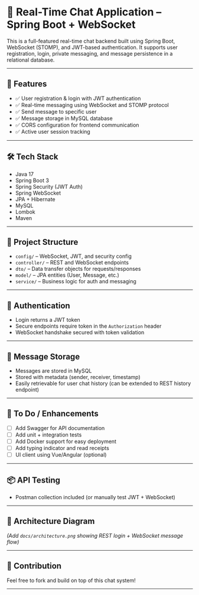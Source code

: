 # 💬 Real-Time Chat Application – Spring Boot + WebSocket

This is a full-featured real-time chat backend built using Spring Boot, WebSocket (STOMP), and JWT-based authentication. It supports user registration, login, private messaging, and message persistence in a relational database.

---

## 🚀 Features
- ✅ User registration & login with JWT authentication
- ✅ Real-time messaging using WebSocket and STOMP protocol
- ✅ Send message to specific user
- ✅ Message storage in MySQL database
- ✅ CORS configuration for frontend communication
- ✅ Active user session tracking

---

## 🛠️ Tech Stack
- Java 17
- Spring Boot 3
- Spring Security (JWT Auth)
- Spring WebSocket
- JPA + Hibernate
- MySQL
- Lombok
- Maven

---

## 📁 Project Structure
- `config/` – WebSocket, JWT, and security config
- `controller/` – REST and WebSocket endpoints
- `dto/` – Data transfer objects for requests/responses
- `model/` – JPA entities (User, Message, etc.)
- `service/` – Business logic for auth and messaging

---

## 🔐 Authentication
- Login returns a JWT token
- Secure endpoints require token in the `Authorization` header
- WebSocket handshake secured with token validation

---

## 💾 Message Storage
- Messages are stored in MySQL
- Stored with metadata (sender, receiver, timestamp)
- Easily retrievable for user chat history (can be extended to REST history endpoint)

---

## 🧪 To Do / Enhancements
- [ ] Add Swagger for API documentation
- [ ] Add unit + integration tests
- [ ] Add Docker support for easy deployment
- [ ] Add typing indicator and read receipts
- [ ] UI client using Vue/Angular (optional)

---

## 📦 API Testing
- Postman collection included (or manually test JWT + WebSocket)

---

## 🧠 Architecture Diagram
*(Add `docs/architecture.png` showing REST login + WebSocket message flow)*

---

## 🤝 Contribution
Feel free to fork and build on top of this chat system!

---
